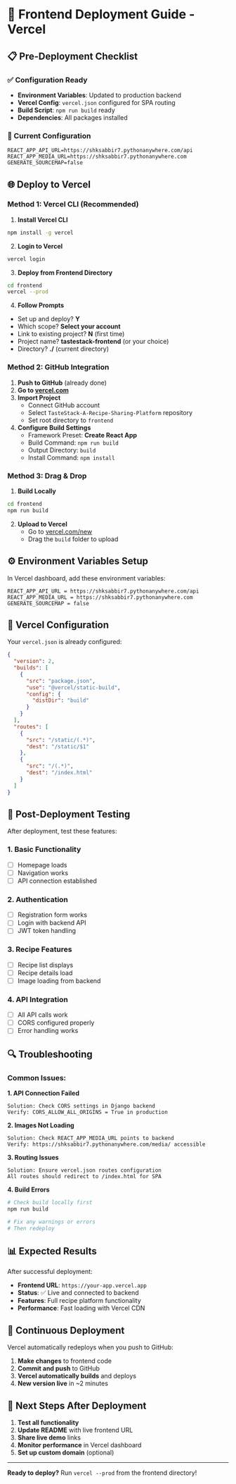 # 🚀 Frontend Deployment Guide - Vercel

## 📋 Pre-Deployment Checklist

### ✅ Configuration Ready
- **Environment Variables**: Updated to production backend
- **Vercel Config**: `vercel.json` configured for SPA routing
- **Build Script**: `npm run build` ready
- **Dependencies**: All packages installed

### 🔧 Current Configuration
```env
REACT_APP_API_URL=https://shksabbir7.pythonanywhere.com/api
REACT_APP_MEDIA_URL=https://shksabbir7.pythonanywhere.com
GENERATE_SOURCEMAP=false
```

## 🌐 Deploy to Vercel

### Method 1: Vercel CLI (Recommended)

1. **Install Vercel CLI**
```bash
npm install -g vercel
```

2. **Login to Vercel**
```bash
vercel login
```

3. **Deploy from Frontend Directory**
```bash
cd frontend
vercel --prod
```

4. **Follow Prompts**
- Set up and deploy? **Y**
- Which scope? **Select your account**
- Link to existing project? **N** (first time)
- Project name? **tastestack-frontend** (or your choice)
- Directory? **./** (current directory)

### Method 2: GitHub Integration

1. **Push to GitHub** (already done)
2. **Go to [vercel.com](https://vercel.com)**
3. **Import Project**
   - Connect GitHub account
   - Select `TasteStack-A-Recipe-Sharing-Platform` repository
   - Set root directory to `frontend`
4. **Configure Build Settings**
   - Framework Preset: **Create React App**
   - Build Command: `npm run build`
   - Output Directory: `build`
   - Install Command: `npm install`

### Method 3: Drag & Drop

1. **Build Locally**
```bash
cd frontend
npm run build
```

2. **Upload to Vercel**
   - Go to [vercel.com/new](https://vercel.com/new)
   - Drag the `build` folder to upload

## ⚙️ Environment Variables Setup

In Vercel dashboard, add these environment variables:

```
REACT_APP_API_URL = https://shksabbir7.pythonanywhere.com/api
REACT_APP_MEDIA_URL = https://shksabbir7.pythonanywhere.com
GENERATE_SOURCEMAP = false
```

## 🔧 Vercel Configuration

Your `vercel.json` is already configured:
```json
{
  "version": 2,
  "builds": [
    {
      "src": "package.json",
      "use": "@vercel/static-build",
      "config": {
        "distDir": "build"
      }
    }
  ],
  "routes": [
    {
      "src": "/static/(.*)",
      "dest": "/static/$1"
    },
    {
      "src": "/(.*)",
      "dest": "/index.html"
    }
  ]
}
```

## 🧪 Post-Deployment Testing

After deployment, test these features:

### 1. **Basic Functionality**
- [ ] Homepage loads
- [ ] Navigation works
- [ ] API connection established

### 2. **Authentication**
- [ ] Registration form works
- [ ] Login with backend API
- [ ] JWT token handling

### 3. **Recipe Features**
- [ ] Recipe list displays
- [ ] Recipe details load
- [ ] Image loading from backend

### 4. **API Integration**
- [ ] All API calls work
- [ ] CORS configured properly
- [ ] Error handling works

## 🔍 Troubleshooting

### Common Issues:

**1. API Connection Failed**
```
Solution: Check CORS settings in Django backend
Verify: CORS_ALLOW_ALL_ORIGINS = True in production
```

**2. Images Not Loading**
```
Solution: Check REACT_APP_MEDIA_URL points to backend
Verify: https://shksabbir7.pythonanywhere.com/media/ accessible
```

**3. Routing Issues**
```
Solution: Ensure vercel.json routes configuration
All routes should redirect to /index.html for SPA
```

**4. Build Errors**
```bash
# Check build locally first
npm run build

# Fix any warnings or errors
# Then redeploy
```

## 📊 Expected Results

After successful deployment:

- **Frontend URL**: `https://your-app.vercel.app`
- **Status**: ✅ Live and connected to backend
- **Features**: Full recipe platform functionality
- **Performance**: Fast loading with Vercel CDN

## 🔄 Continuous Deployment

Vercel automatically redeploys when you push to GitHub:

1. **Make changes** to frontend code
2. **Commit and push** to GitHub
3. **Vercel automatically builds** and deploys
4. **New version live** in ~2 minutes

## 🎯 Next Steps After Deployment

1. **Test all functionality**
2. **Update README** with live frontend URL
3. **Share live demo** links
4. **Monitor performance** in Vercel dashboard
5. **Set up custom domain** (optional)

---

**Ready to deploy?** Run `vercel --prod` from the frontend directory!